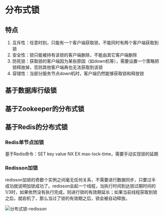 # 分布式锁

## 特点

1. 互斥性：任意时刻，只能有一个客户端获取锁，不能同时有两个客户端获取到锁
2. 安全性：锁只能被持有该锁的客户端删除，不能由其它客户端删除
3. 防死锁：获取锁的客户端因为某些原因（如down机等），需要设置一个策略把锁释放掉，否则其他客户端再也无法获取到该锁
4. 容错性：当部分服务节点down机时，客户端仍然能够获取锁和释放锁

## 基于数据库行级锁



## 基于Zookeeper的分布式锁



## 基于Redis的分布式锁

### Redis单节点加锁

基于Redis命令：SET key value NX EX max-lock-time，需要手动实现锁的延期

### Redisson加锁

redisson加锁的奇数个实例之间毫无任何关系，不需要进行数据同步，只要过半成功就说明加锁成功了。redisson会起一个线程，当执行时间到达锁过期时间的1/3时，如果依然没有执行完成，则进行锁的有效期延长；如果当前线程获取到锁之后，就宕机了，那么当过了锁的有效期之后，锁会被自动释放。

![分布式锁-redisson](\images\分布式锁-redisson.png)

